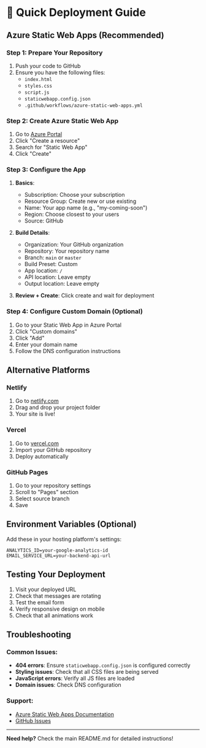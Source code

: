 # 🚀 Quick Deployment Guide

## Azure Static Web Apps (Recommended)

### Step 1: Prepare Your Repository
1. Push your code to GitHub
2. Ensure you have the following files:
   - `index.html`
   - `styles.css`
   - `script.js`
   - `staticwebapp.config.json`
   - `.github/workflows/azure-static-web-apps.yml`

### Step 2: Create Azure Static Web App
1. Go to [Azure Portal](https://portal.azure.com)
2. Click "Create a resource"
3. Search for "Static Web App"
4. Click "Create"

### Step 3: Configure the App
1. **Basics**:
   - Subscription: Choose your subscription
   - Resource Group: Create new or use existing
   - Name: Your app name (e.g., "my-coming-soon")
   - Region: Choose closest to your users
   - Source: GitHub

2. **Build Details**:
   - Organization: Your GitHub organization
   - Repository: Your repository name
   - Branch: `main` or `master`
   - Build Preset: Custom
   - App location: `/`
   - API location: Leave empty
   - Output location: Leave empty

3. **Review + Create**: Click create and wait for deployment

### Step 4: Configure Custom Domain (Optional)
1. Go to your Static Web App in Azure Portal
2. Click "Custom domains"
3. Click "Add"
4. Enter your domain name
5. Follow the DNS configuration instructions

## Alternative Platforms

### Netlify
1. Go to [netlify.com](https://netlify.com)
2. Drag and drop your project folder
3. Your site is live!

### Vercel
1. Go to [vercel.com](https://vercel.com)
2. Import your GitHub repository
3. Deploy automatically

### GitHub Pages
1. Go to your repository settings
2. Scroll to "Pages" section
3. Select source branch
4. Save

## Environment Variables (Optional)

Add these in your hosting platform's settings:

```
ANALYTICS_ID=your-google-analytics-id
EMAIL_SERVICE_URL=your-backend-api-url
```

## Testing Your Deployment

1. Visit your deployed URL
2. Check that messages are rotating
3. Test the email form
4. Verify responsive design on mobile
5. Check that all animations work

## Troubleshooting

### Common Issues:
- **404 errors**: Ensure `staticwebapp.config.json` is configured correctly
- **Styling issues**: Check that all CSS files are being served
- **JavaScript errors**: Verify all JS files are loaded
- **Domain issues**: Check DNS configuration

### Support:
- [Azure Static Web Apps Documentation](https://docs.microsoft.com/en-us/azure/static-web-apps/)
- [GitHub Issues](https://github.com/your-repo/issues)

---

**Need help?** Check the main README.md for detailed instructions! 